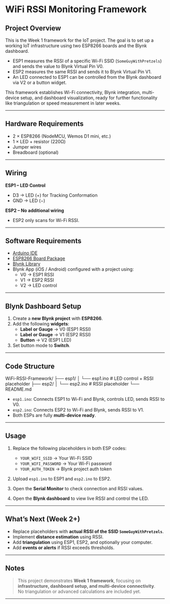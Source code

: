 # WiFi RSSI Monitoring Framework

## Project Overview
This is the Week 1 framework for the IoT project. The goal is to set up a working IoT infrastructure using two ESP8266 boards and the Blynk dashboard.  

- ESP1 measures the RSSI of a specific Wi-Fi SSID (`SomeGuyWithPretzels`) and sends the value to Blynk Virtual Pin V0.
- ESP2 measures the same RSSI and sends it to Blynk Virtual Pin V1.
- An LED connected to ESP1 can be controlled from the Blynk dashboard via V2 or a button widget.

This framework establishes Wi-Fi connectivity, Blynk integration, multi-device setup, and dashboard visualization, ready for further functionality like triangulation or speed measurement in later weeks.

---

## Hardware Requirements
- 2 × ESP8266 (NodeMCU, Wemos D1 mini, etc.)
- 1 × LED + resistor (220Ω)
- Jumper wires
- Breadboard (optional)

---

## Wiring

**ESP1 – LED Control**
- D3 → LED (+) for Tracking Conformation
- GND → LED (−)

**ESP2 – No additional wiring**  
- ESP2 only scans for Wi-Fi RSSI.

---

## Software Requirements
- [Arduino IDE](https://www.arduino.cc/en/software)
- [ESP8266 Board Package](https://arduino.esp8266.com/stable/package_esp8266com_index.json)
- [Blynk Library](https://github.com/blynkkk/blynk-library)
- Blynk App (iOS / Android) configured with a project using:
  - V0 → ESP1 RSSI  
  - V1 → ESP2 RSSI  
  - V2 → LED control

---

## Blynk Dashboard Setup

1. Create a **new Blynk project** with **ESP8266**.  
2. Add the following **widgets**:
   - **Label or Gauge** → V0 (ESP1 RSSI)  
   - **Label or Gauge** → V1 (ESP2 RSSI)  
   - **Button** → V2 (ESP1 LED)  
3. Set button mode to **Switch**.

---

## Code Structure

WiFi-RSSI-Framework/
├── esp1/
│ └── esp1.ino # LED control + RSSI placeholder
├── esp2/
│ └── esp2.ino # RSSI placeholder
└── README.md


- `esp1.ino`: Connects ESP1 to Wi-Fi and Blynk, controls LED, sends RSSI to V0.  
- `esp2.ino`: Connects ESP2 to Wi-Fi and Blynk, sends RSSI to V1.  
- Both ESPs are fully **multi-device ready**.

---

## Usage

1. Replace the following placeholders in both ESP codes:
   - `YOUR_WIFI_SSID` → Your Wi-Fi SSID
   - `YOUR_WIFI_PASSWORD` → Your Wi-Fi password
   - `YOUR_AUTH_TOKEN` → Blynk project auth token

2. Upload `esp1.ino` to ESP1 and `esp2.ino` to ESP2.  
3. Open the **Serial Monitor** to check connection and RSSI values.  
4. Open the **Blynk dashboard** to view live RSSI and control the LED.  

---

## What’s Next (Week 2+)
- Replace placeholders with **actual RSSI of the SSID `SomeGuyWithPretzels`**.  
- Implement **distance estimation** using RSSI.  
- Add **triangulation** using ESP1, ESP2, and optionally your computer.  
- Add **events or alerts** if RSSI exceeds thresholds.

---

## Notes
> This project demonstrates **Week 1 framework**, focusing on **infrastructure, dashboard setup, and multi-device connectivity**.  
> No triangulation or advanced calculations are included yet.  

---

